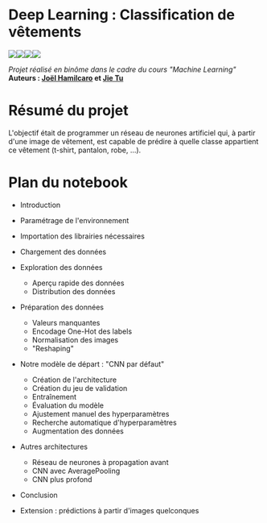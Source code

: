 # Deep Learning : Classification de vêtements

<img src="https://img.shields.io/badge/python%20-%2314354C.svg?&style=flat-square&logo=python&logoColor=white"/><img src="https://img.shields.io/badge/Jupyter%20-%23F37626.svg?&style=flat-square&logo=Jupyter&logoColor=white" /><img src="https://img.shields.io/badge/Keras%20-%23D00000.svg?&style=flat-square&logo=Keras&logoColor=white"/><img src="https://img.shields.io/badge/TensorFlow%20-%23FF6F00.svg?&style=flat-square&logo=TensorFlow&logoColor=white" />
    
*Projet réalisé en binôme dans le cadre du cours "Machine Learning"*   
**Auteurs : [Joël Hamilcaro](https://github.com/Joel-Hamilcaro/) et [Jie Tu](https://github.com/jie-tu)**

# Résumé du projet 

L'objectif était de programmer un réseau de neurones artificiel qui, à partir d'une image de vêtement, est capable de prédire à quelle classe appartient ce vêtement (t-shirt, pantalon, robe, ...).

# Plan du notebook 

- Introduction  
- Paramétrage de l'environnement  
- Importation des librairies nécessaires
- Chargement des données
- Exploration des données  
    - Aperçu rapide des données
    - Distribution des données
-  Préparation des données
    - Valeurs manquantes
    - Encodage One-Hot des labels
    - Normalisation des images
    - "Reshaping"

- Notre modèle de départ : "CNN par défaut"
    - Création de l'architecture
    - Création du jeu de validation
    - Entraînement
    - Évaluation du modèle
    - Ajustement manuel des hyperparamètres
    - Recherche automatique d'hyperparamètres
    - Augmentation des données

- Autres architectures
    - Réseau de neurones à propagation avant
    - CNN avec AveragePooling
    - CNN plus profond

- Conclusion  

- Extension : prédictions à partir d'images quelconques
